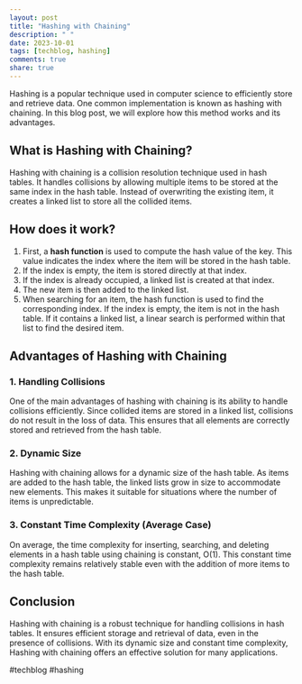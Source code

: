 ```yaml
---
layout: post
title: "Hashing with Chaining"
description: " "
date: 2023-10-01
tags: [techblog, hashing]
comments: true
share: true
---
```


Hashing is a popular technique used in computer science to efficiently store and retrieve data. One common implementation is known as hashing with chaining. In this blog post, we will explore how this method works and its advantages.

## What is Hashing with Chaining?

Hashing with chaining is a collision resolution technique used in hash tables. It handles collisions by allowing multiple items to be stored at the same index in the hash table. Instead of overwriting the existing item, it creates a linked list to store all the collided items.

## How does it work?

1. First, a **hash function** is used to compute the hash value of the key. This value indicates the index where the item will be stored in the hash table.
2. If the index is empty, the item is stored directly at that index.
3. If the index is already occupied, a linked list is created at that index.
4. The new item is then added to the linked list.
5. When searching for an item, the hash function is used to find the corresponding index. If the index is empty, the item is not in the hash table. If it contains a linked list, a linear search is performed within that list to find the desired item.

## Advantages of Hashing with Chaining

### 1. Handling Collisions

One of the main advantages of hashing with chaining is its ability to handle collisions efficiently. Since collided items are stored in a linked list, collisions do not result in the loss of data. This ensures that all elements are correctly stored and retrieved from the hash table.

### 2. Dynamic Size

Hashing with chaining allows for a dynamic size of the hash table. As items are added to the hash table, the linked lists grow in size to accommodate new elements. This makes it suitable for situations where the number of items is unpredictable.

### 3. Constant Time Complexity (Average Case)

On average, the time complexity for inserting, searching, and deleting elements in a hash table using chaining is constant, O(1). This constant time complexity remains relatively stable even with the addition of more items to the hash table.

## Conclusion

Hashing with chaining is a robust technique for handling collisions in hash tables. It ensures efficient storage and retrieval of data, even in the presence of collisions. With its dynamic size and constant time complexity, Hashing with chaining offers an effective solution for many applications.

#techblog #hashing